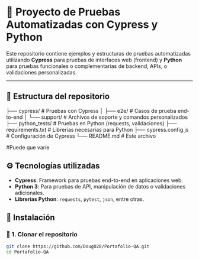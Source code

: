 # 🧪 Proyecto de Pruebas Automatizadas con Cypress y Python

Este repositorio contiene ejemplos y estructuras de pruebas automatizadas utilizando **Cypress** para pruebas de interfaces web (frontend) y **Python** para pruebas funcionales o complementarias de backend, APIs, o validaciones personalizadas.

---

## 📁 Estructura del repositorio

├── cypress/ # Pruebas con Cypress
│ ├── e2e/ # Casos de prueba end-to-end
│ └── support/ # Archivos de soporte y comandos personalizados
├── python_tests/ # Pruebas en Python (requests, validaciones)
├── requirements.txt # Librerías necesarias para Python
├── cypress.config.js # Configuración de Cypress
└── README.md # Este archivo

#Puede que varíe 

## ⚙️ Tecnologías utilizadas

- **Cypress**: Framework para pruebas end-to-end en aplicaciones web.
- **Python 3**: Para pruebas de API, manipulación de datos o validaciones adicionales.
- **Librerías Python**: `requests`, `pytest`, `json`, entre otras.

## 🚀 Instalación

### 🔹 1. Clonar el repositorio
```bash
git clone https://github.com/DougO28/Portafolio-QA.git
cd Portafolio-QA
